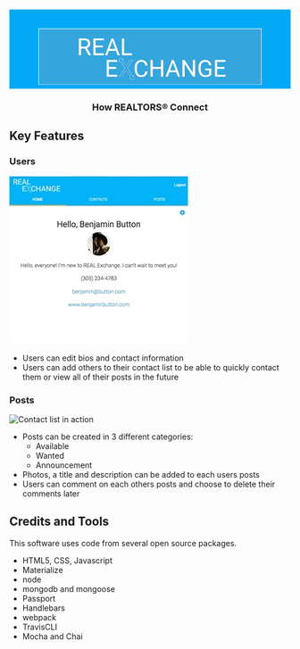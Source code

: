 <h1 align="center" style="background-color: #03A9F4;">
  <br>
  <a href="https://thawing-oasis-96546.herokuapp.com/login"><img src="./public/assets/images/readme-banner.png" alt="Real Exchange" width="400px"></a>
</h1>

<h3 align="center">How REALTORS&reg; Connect</h3>

## Key Features

### Users
![Contact list in action](./public/assets/images/add-contact.gif)
* Users can edit bios and contact information
* Users can add others to their contact list to be able to quickly contact them or view all of their posts in the future

### Posts
![Contact list in action](./public/assets/images/create-post.gif)
* Posts can be created in 3 different categories:
  - Available
  - Wanted
  - Announcement
* Photos, a title and description can be added to each users posts
* Users can comment on each others posts and choose to delete their comments later

## Credits and Tools
This software uses code from several open source packages.
* HTML5, CSS, Javascript
* Materialize
* node
* mongodb and mongoose
* Passport
* Handlebars
* webpack
* TravisCLI
* Mocha and Chai
